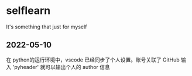 # selflearn
It's something that just for myself
## 2022-05-10

在 python的运行环境中，vscode 已经同步了个人设置。账号关联了 GitHub  输入 'pyheader' 就可以输出个人的 author 信息